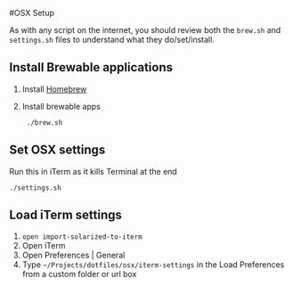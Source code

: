 #OSX Setup

As with any script on the internet, you should review both the `brew.sh` and `settings.sh` files to understand what they do/set/install.

## Install Brewable applications

1. Install [Homebrew](http://brew.sh)
2. Install brewable apps

        ./brew.sh

## Set OSX settings

Run this in iTerm as it kills Terminal at the end

    ./settings.sh
    
## Load iTerm settings

1. `open import-solarized-to-iterm`
1. Open iTerm
1. Open Preferences | General
1. Type `~/Projects/dotfiles/osx/iterm-settings` in the Load Preferences from a custom folder or url box
